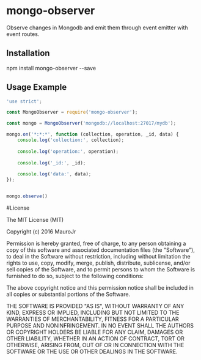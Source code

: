 # mongo-observer

Observe changes in Mongodb and emit them through event emitter with event routes.

## Installation

npm install mongo-observer --save


## Usage Example

```javascript
'use strict';

const MongoObserver = require('mongo-observer');

const mongo = MongoObserver('mongodb://localhost:27017/mydb');

mongo.on('*:*:*', function (collection, operation, _id, data) {
	console.log('collection:', collection);
	
	console.log('operation:', operation);
	
	console.log('_id:', _id);
	
	console.log('data:', data);
});


mongo.observe()

```


#License

The MIT License (MIT)

Copyright (c) 2016 MauroJr

Permission is hereby granted, free of charge, to any person obtaining a copy
of this software and associated documentation files (the "Software"), to deal
in the Software without restriction, including without limitation the rights
to use, copy, modify, merge, publish, distribute, sublicense, and/or sell
copies of the Software, and to permit persons to whom the Software is
furnished to do so, subject to the following conditions:

The above copyright notice and this permission notice shall be included in all
copies or substantial portions of the Software.

THE SOFTWARE IS PROVIDED "AS IS", WITHOUT WARRANTY OF ANY KIND, EXPRESS OR
IMPLIED, INCLUDING BUT NOT LIMITED TO THE WARRANTIES OF MERCHANTABILITY,
FITNESS FOR A PARTICULAR PURPOSE AND NONINFRINGEMENT. IN NO EVENT SHALL THE
AUTHORS OR COPYRIGHT HOLDERS BE LIABLE FOR ANY CLAIM, DAMAGES OR OTHER
LIABILITY, WHETHER IN AN ACTION OF CONTRACT, TORT OR OTHERWISE, ARISING FROM,
OUT OF OR IN CONNECTION WITH THE SOFTWARE OR THE USE OR OTHER DEALINGS IN THE
SOFTWARE.
